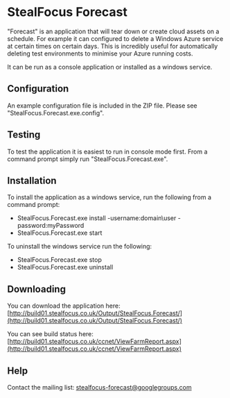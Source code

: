 StealFocus Forecast
===================
"Forecast" is an application that will tear down or create cloud assets on a schedule. For example it can configured to delete a Windows Azure service at certain times on certain days. This is incredibly useful for automatically deleting test environments to minimise your Azure running costs.

It can be run as a console application or installed as a windows service.

Configuration
-------------
An example configuration file is included in the ZIP file. Please see "StealFocus.Forecast.exe.config".

Testing
-------
To test the application it is easiest to run in console mode first. From a command prompt simply run "StealFocus.Forecast.exe".

Installation
------------
To install the application as a windows service, run the following from a command prompt:

- StealFocus.Forecast.exe install -username:domain\user -password:myPassword
- StealFocus.Forecast.exe start

To uninstall the windows service run the following:

- StealFocus.Forecast.exe stop
- StealFocus.Forecast.exe uninstall

Downloading
-----------
You can download the application here: [http://build01.stealfocus.co.uk/Output/StealFocus.Forecast/](http://build01.stealfocus.co.uk/Output/StealFocus.Forecast/)

You can see build status here: [http://build01.stealfocus.co.uk/ccnet/ViewFarmReport.aspx](http://build01.stealfocus.co.uk/ccnet/ViewFarmReport.aspx)

Help
----
Contact the mailing list: <stealfocus-forecast@googlegroups.com>